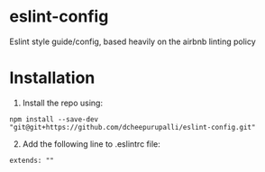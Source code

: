 # eslint-config
Eslint style guide/config, based heavily on the airbnb linting policy

# Installation

1) Install the repo using: 
```
npm install --save-dev "git@git+https://github.com/dcheepurupalli/eslint-config.git"
```

2) Add the following line to .eslintrc file:
```
extends: ""
```
